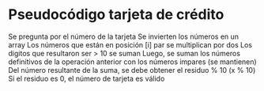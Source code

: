 # Pseudocódigo tarjeta de crédito

Se pregunta por el número de la tarjeta
Se invierten los números en un array
Los números que están en posición [i] par se multiplican por dos
Los digitos que resultaron ser > 10 se suman
Luego, se suman los números definitivos de la operación anterior con los números impares (se mantienen)
Del número resultante de la suma, se debe obtener el residuo % 10 (x % 10)
Si el residuo es 0, el número de tarjeta es válido
